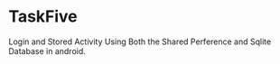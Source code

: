 # TaskFive
Login and Stored Activity Using Both the Shared Perference and Sqlite Database in android.
